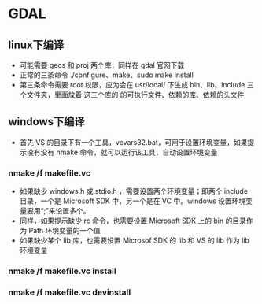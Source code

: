 # GDAL
## linux下编译
- 可能需要 geos 和 proj 两个库，同样在 gdal 官网下载
- 正常的三条命令 ./configure、make、sudo make install
- 第三条命令需要 root 权限，应为会在 usr/local/ 下生成 bin、lib、include 三个文件夹，里面放着 这三个库的 的可执行文件、依赖的库、依赖的头文件

## windows下编译
- 首先 VS 的目录下有一个工具，vcvars32.bat，可用于设置环境变量，如果提示没有没有 nmake 命令，就可以运行该工具，自动设置环境变量

### nmake /f makefile.vc
- 如果缺少 windows.h 或 stdio.h ，需要设置两个环境变量；即两个 include 目录，一个是 Microsoft SDK 中，另一个是在 VC 中。windows 设置环境变量要用“;”来设置多个。
- 同样，如果提示缺少 rc 命令，也需要设置 Microsoft SDK 上的 bin 的目录作为 Path 环境变量的一个值
- 如果缺少某个 lib 库，也需要设置 Microsof SDK 的 lib 和 VS 的 lib 作为 lib 环境变量

### nmake /f makefile.vc install
### nmake /f makefile.vc devinstall